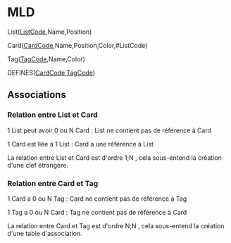 # MLD

List(<u>ListCode</u>,Name,Position)

Card(<u>CardCode</u>,Name,Position,Color,#ListCode)

Tag(<u>TagCode</u>,Name,Color)

DEFINES(<u>CardCode</u>,<u>TagCode</u>)

## Associations

### Relation entre List et Card

1 List peut avoir 0 ou N Card : List ne contient pas de référence à Card

1 Card est liée à 1 List : Card a une référence à List

La relation entre List et Card est d'ordre 1;N , cela sous-entend la création d'une clef étrangère.

### Relation entre Card et Tag

1 Card a 0 ou N Tag : Card ne contient pas de référence à Tag

1 Tag a 0 ou N Card : Tag ne contient pas de référence à Card

La relation entre Card et Tag est d'ordre N;N , cela sous-entend la création d'une table d'association.
